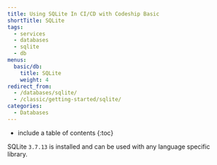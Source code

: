 ```yaml
---
title: Using SQLite In CI/CD with Codeship Basic
shortTitle: SQLite
tags:
  - services
  - databases
  - sqlite
  - db
menus:
  basic/db:
    title: SQLite
    weight: 4
redirect_from:
  - /databases/sqlite/
  - /classic/getting-started/sqlite/
categories:
  - Databases  
---
```


* include a table of contents
{:toc}

SQLite `3.7.13` is installed and can be used with any language specific library.
